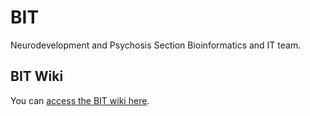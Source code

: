# BIT

Neurodevelopment and Psychosis Section Bioinformatics and IT team.

## BIT Wiki

You can [access the BIT wiki here](https://github.com/upenn/BIT/wiki).
